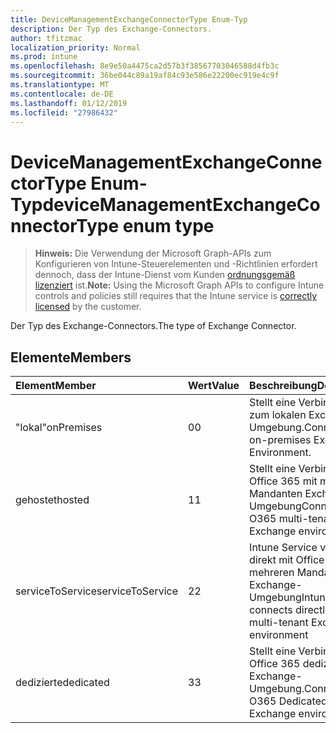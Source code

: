 ```yaml
---
title: DeviceManagementExchangeConnectorType Enum-Typ
description: Der Typ des Exchange-Connectors.
author: tfitzmac
localization_priority: Normal
ms.prod: intune
ms.openlocfilehash: 8e9e50a4475ca2d57b3f38567703046588d4fb3c
ms.sourcegitcommit: 36be044c89a19af84c93e586e22200ec919e4c9f
ms.translationtype: MT
ms.contentlocale: de-DE
ms.lasthandoff: 01/12/2019
ms.locfileid: "27986432"
---
```

# <a name="devicemanagementexchangeconnectortype-enum-type"></a><span data-ttu-id="f1205-103">DeviceManagementExchangeConnectorType Enum-Typ</span><span class="sxs-lookup"><span data-stu-id="f1205-103">deviceManagementExchangeConnectorType enum type</span></span>

> <span data-ttu-id="f1205-104">**Hinweis:** Die Verwendung der Microsoft Graph-APIs zum Konfigurieren von Intune-Steuerelementen und -Richtlinien erfordert dennoch, dass der Intune-Dienst vom Kunden [ordnungsgemäß lizenziert](https://go.microsoft.com/fwlink/?linkid=839381) ist.</span><span class="sxs-lookup"><span data-stu-id="f1205-104">**Note:** Using the Microsoft Graph APIs to configure Intune controls and policies still requires that the Intune service is [correctly licensed](https://go.microsoft.com/fwlink/?linkid=839381) by the customer.</span></span>

<span data-ttu-id="f1205-105">Der Typ des Exchange-Connectors.</span><span class="sxs-lookup"><span data-stu-id="f1205-105">The type of Exchange Connector.</span></span>
## <a name="members"></a><span data-ttu-id="f1205-106">Elemente</span><span class="sxs-lookup"><span data-stu-id="f1205-106">Members</span></span>
|<span data-ttu-id="f1205-107">Element</span><span class="sxs-lookup"><span data-stu-id="f1205-107">Member</span></span>|<span data-ttu-id="f1205-108">Wert</span><span class="sxs-lookup"><span data-stu-id="f1205-108">Value</span></span>|<span data-ttu-id="f1205-109">Beschreibung</span><span class="sxs-lookup"><span data-stu-id="f1205-109">Description</span></span>|
|:---|:---|:---|
|<span data-ttu-id="f1205-110">"lokal"</span><span class="sxs-lookup"><span data-stu-id="f1205-110">onPremises</span></span>|<span data-ttu-id="f1205-111">0</span><span class="sxs-lookup"><span data-stu-id="f1205-111">0</span></span>|<span data-ttu-id="f1205-112">Stellt eine Verbindung zum lokalen Exchange-Umgebung.</span><span class="sxs-lookup"><span data-stu-id="f1205-112">Connects to on-premises Exchange Environment.</span></span>|
|<span data-ttu-id="f1205-113">gehostet</span><span class="sxs-lookup"><span data-stu-id="f1205-113">hosted</span></span>|<span data-ttu-id="f1205-114">1</span><span class="sxs-lookup"><span data-stu-id="f1205-114">1</span></span>|<span data-ttu-id="f1205-115">Stellt eine Verbindung mit Office 365 mit mehreren Mandanten Exchange-Umgebung</span><span class="sxs-lookup"><span data-stu-id="f1205-115">Connects to O365 multi-tenant Exchange environment</span></span>|
|<span data-ttu-id="f1205-116">serviceToService</span><span class="sxs-lookup"><span data-stu-id="f1205-116">serviceToService</span></span>|<span data-ttu-id="f1205-117">2</span><span class="sxs-lookup"><span data-stu-id="f1205-117">2</span></span>|<span data-ttu-id="f1205-118">Intune Service verbindet direkt mit Office 365 mit mehreren Mandanten Exchange-Umgebung</span><span class="sxs-lookup"><span data-stu-id="f1205-118">Intune Service connects directly to O365 multi-tenant Exchange environment</span></span>|
|<span data-ttu-id="f1205-119">dedizierte</span><span class="sxs-lookup"><span data-stu-id="f1205-119">dedicated</span></span>|<span data-ttu-id="f1205-120">3</span><span class="sxs-lookup"><span data-stu-id="f1205-120">3</span></span>|<span data-ttu-id="f1205-121">Stellt eine Verbindung zu Office 365 dedizierte Exchange-Umgebung.</span><span class="sxs-lookup"><span data-stu-id="f1205-121">Connects to O365 Dedicated Exchange environment.</span></span>|



